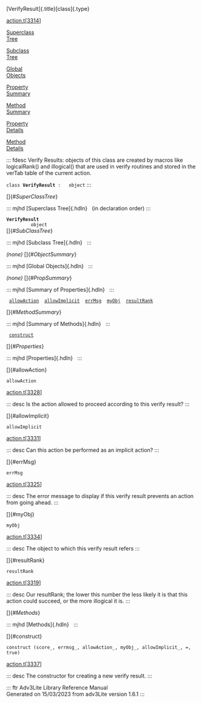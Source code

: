 [VerifyResult]{.title}[class]{.type}

[action.t](../file/action.t.html)\[[3314](../source/action.t.html#3314)\]

[Superclass\
Tree](#_SuperClassTree_)

[Subclass\
Tree](#_SubClassTree_)

[Global\
Objects](#_ObjectSummary_)

[Property\
Summary](#_PropSummary_)

[Method\
Summary](#_MethodSummary_)

[Property\
Details](#_Properties_)

[Method\
Details](#_Methods_)

::: fdesc
Verify Results: objects of this class are created by macros like
logicalRank() and illogical() that are used in verify routines and
stored in the verTab table of the current action.

`class `**`VerifyResult`**` :   object`
:::

[]{#_SuperClassTree_}

::: mjhd
[Superclass Tree]{.hdln}   (in declaration order)
:::

**`VerifyResult`**\
`         object`\
[]{#_SubClassTree_}

::: mjhd
[Subclass Tree]{.hdln}  
:::

*(none)* []{#_ObjectSummary_}

::: mjhd
[Global Objects]{.hdln}  
:::

*(none)* []{#_PropSummary_}

::: mjhd
[Summary of Properties]{.hdln}  
:::

` `[`allowAction`](#allowAction)`  `[`allowImplicit`](#allowImplicit)`  `[`errMsg`](#errMsg)`  `[`myObj`](#myObj)`  `[`resultRank`](#resultRank)`  `

[]{#_MethodSummary_}

::: mjhd
[Summary of Methods]{.hdln}  
:::

` `[`construct`](#construct)`  `

[]{#_Properties_}

::: mjhd
[Properties]{.hdln}  
:::

[]{#allowAction}

`allowAction`

[action.t](../file/action.t.html)\[[3328](../source/action.t.html#3328)\]

::: desc
Is the action allowed to proceed according to this verify result?
:::

[]{#allowImplicit}

`allowImplicit`

[action.t](../file/action.t.html)\[[3331](../source/action.t.html#3331)\]

::: desc
Can this action be performed as an implicit action?
:::

[]{#errMsg}

`errMsg`

[action.t](../file/action.t.html)\[[3325](../source/action.t.html#3325)\]

::: desc
The error message to display if this verify result prevents an action
from going ahead.
:::

[]{#myObj}

`myObj`

[action.t](../file/action.t.html)\[[3334](../source/action.t.html#3334)\]

::: desc
The object to which this verify result refers
:::

[]{#resultRank}

`resultRank`

[action.t](../file/action.t.html)\[[3319](../source/action.t.html#3319)\]

::: desc
Our resultRank; the lower this number the less likely it is that this
action could succeed, or the more illogical it is.
:::

[]{#_Methods_}

::: mjhd
[Methods]{.hdln}  
:::

[]{#construct}

`construct (score_, errmsg_, allowAction_, myObj_, allowImplicit_, =, true)`

[action.t](../file/action.t.html)\[[3337](../source/action.t.html#3337)\]

::: desc
The constructor for creating a new verify result.
:::

::: ftr
Adv3Lite Library Reference Manual\
Generated on 15/03/2023 from adv3Lite version 1.6.1
:::

